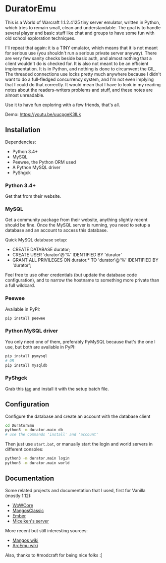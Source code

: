 DuratorEmu
==========

This is a World of Warcraft 1.1.2.4125 tiny server emulator, written in Python,
which tries to remain small, clean and understandable. The goal is to handle
several player and basic stuff like chat and groups to have some fun with old
school exploration techniques.

I'll repeat that again: it is a TINY emulator, which means that it is not meant
for serious use (you shouldn't run a serious private server anyway). There are
very few sanity checks beside basic auth, and almost nothing that a client
wouldn't do is checked for. It is also not meant to be an efficient
implementation. It is in Python, and nothing is done to circumvent the GIL. The
threaded connections use locks pretty much anywhere because I didn't want to do
a full-fledged concurrency system, and I'm not even implying that I could do
that correctly. It would mean that I have to look in my reading notes about the
readers-writers problems and stuff, and these notes are almost unreadable.

Use it to have fun exploring with a few friends, that's all.

Demo: https://youtu.be/uucpgeK3ILk



Installation
------------

Dependencies:

- Python 3.4+
- MySQL
- Peewee, the Python ORM used
- A Python MySQL driver
- PyShgck

### Python 3.4+

Get that from their website.

### MySQL

Get a community package from their website, anything slightly recent should be
fine. Once the MySQL server is running, you need to setup a database and an
account to access this database.

Quick MySQL database setup:

- CREATE DATABASE durator;
- CREATE USER 'durator'@'%' IDENTIFIED BY 'durator'
- GRANT ALL PRIVILEGES ON durator.* TO 'durator'@'%' IDENTIFIED BY 'durator';

Feel free to use other credentials (but update the database code configuration),
and to narrow the hostname to something more private than a full wildcard.

### Peewee

Available in PyPI:

``` bash
pip install peewee
```

### Python MySQL driver

You only need one of them, preferably PyMySQL because that's the one I use, but
both are available in PyPI:

``` bash
pip install pymysql
# OR
pip install mysqldb
```

### PyShgck

Grab this [tag](https://gitlab.com/Shgck/py-shgck-tools/tags/v1.1.0) and install
it with the setup batch file.



Configuration
-------------

Configure the database and create an account with the database client

``` bash
cd DuratorEmu
python3 -m durator.main db
# use the commands 'install' and 'account'
```

Then just use `start.bat`, or manually start the login and world servers in
different consoles:

``` bash
python3 -m durator.main login
python3 -m durator.main world
```



Documentation
-------------

Some related projects and documentation that I used, first for Vanilla (mostly
1.12):

- [WoWCore](https://github.com/RomanRom2/WoWCore/)
- [MangosClassic](https://github.com/cmangos/mangos-classic)
- [Ember](https://github.com/EmberEmu/Ember)
- [Miceiken's server](http://git.clusterbrain.net/miceiken/WoWClassicServer)

More recent but still interesting sources:

- [Mangos wiki](https://getmangos.eu/wiki/Reference%20Information)
- [ArcEmu wiki](http://www.arcemu.org/wiki/Packets)

Also, thanks to #modcraft for being nice folks :]
